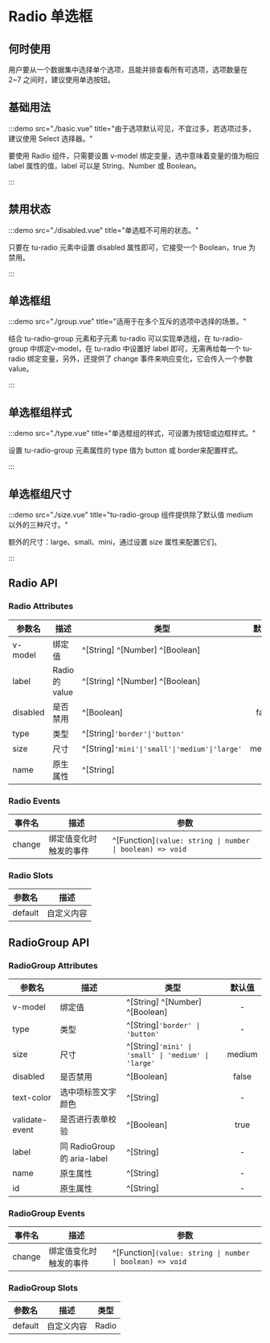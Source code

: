 # Radio 单选框

## 何时使用

用户要从一个数据集中选择单个选项，且能并排查看所有可选项，选项数量在 2~7 之间时，建议使用单选按钮。

## 基础用法

:::demo src="./basic.vue" title="由于选项默认可见，不宜过多，若选项过多，建议使用 Select 选择器。"

要使用 Radio 组件，只需要设置 v-model 绑定变量，选中意味着变量的值为相应 label 属性的值，label 可以是 String、Number 或 Boolean。

:::

## 禁用状态

:::demo src="./disabled.vue" title="单选框不可用的状态。"

只要在 tu-radio 元素中设置 disabled 属性即可，它接受一个 Boolean，true 为禁用。

:::

## 单选框组

:::demo src="./group.vue" title="适用于在多个互斥的选项中选择的场景。"

结合 tu-radio-group 元素和子元素 tu-radio 可以实现单选组，在 tu-radio-group 中绑定v-model，在 tu-radio 中设置好 label 即可，无需再给每一个 tu-radio 绑定变量，另外，还提供了 change 事件来响应变化，它会传入一个参数 value。

:::

## 单选框组样式

:::demo src="./type.vue" title="单选框组的样式，可设置为按钮或边框样式。"

设置 tu-radio-group 元素属性的 type 值为 button 或 border来配置样式。

:::

## 单选框组尺寸

:::demo src="./size.vue" title="tu-radio-group 组件提供除了默认值 medium 以外的三种尺寸。"

额外的尺寸：large、small、mini，通过设置 size 属性来配置它们。

:::

## Radio API

### Radio Attributes

| 参数名 | 描述 | 类型 | 默认值 |
| --------- | ---- | ---- | :----: |
| v-model | 绑定值 | ^[String] ^[Number] ^[Boolean] | - |
| label | Radio 的 value | ^[String] ^[Number] ^[Boolean] | - |
| disabled | 是否禁用 | ^[Boolean] | false |
| type | 类型 | ^[String]`'border'\|'button'`| - |
| size | 尺寸 | ^[String]`'mini'\|'small'\|'medium'\|'large'` | medium |
| name | 原生属性 | ^[String] | - |

### Radio Events

| 事件名 | 描述 | 参数 |
| ------ | ---- | ---- |
| change | 绑定值变化时触发的事件 | ^[Function]`(value: string \| number \| boolean) => void` |

### Radio Slots

| 参数名 | 描述 |
| ------ | ---- |
| default | 自定义内容 |

## RadioGroup API

### RadioGroup Attributes

| 参数名 | 描述 | 类型 | 默认值 |
| --------- | ---- | ---- | :----: |
| v-model | 绑定值 | ^[String] ^[Number] ^[Boolean] | - |
| type | 类型 | ^[String]`'border' \| 'button'`| - |
| size | 尺寸 | ^[String]`'mini' \| 'small' \| 'medium' \| 'large'` | medium |
| disabled | 是否禁用 | ^[Boolean] | false |
| text-color | 选中项标签文字颜色 | ^[String]  | - |
| validate-event | 是否进行表单校验 | ^[Boolean] | true |
| label | 同 RadioGroup 的 aria-label | ^[String] | - |
| name | 原生属性 | ^[String] | - |
| id | 原生属性 | ^[String] | - |

### RadioGroup Events

| 事件名 | 描述 | 参数 |
| ------ | ---- | ---- |
| change | 绑定值变化时触发的事件 | ^[Function]`(value: string \| number \| boolean) => void` |

### RadioGroup Slots

| 参数名 | 描述 | 类型 |
| ------ | ---- | ---- |
| default | 自定义内容 | Radio |
